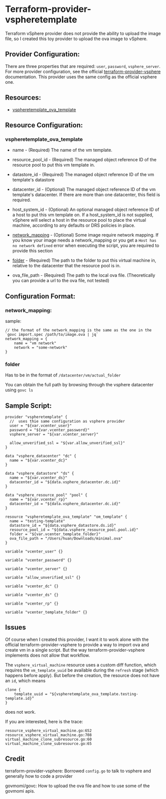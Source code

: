 # Terraform-provider-vspheretemplate

Terraform vSphere provider does not provide the ability to upload the image file, 
so I created this toy provider to upload the ova image to vSphere.

## Provider Configuration:
There are three properties that are required: `user`, `password`, `vsphere_server`.
For more provider configuration, see the official
[terraform-provider-vsphere](https://www.terraform.io/docs/providers/vsphere/index.html#argument-reference)
documentation. This provider uses the same config as the official vsphere one.

## Resources:

* [vspheretemplate_ova_template](#vspheretemplate_ova_template)

## Resource Configuration:

### vspheretemplate_ova_template

* name - (Required) The name of the vm template.

* resource_pool_id - (Required) The managed object reference ID of the resource pool to put this vm template in.

* datastore_id - (Required) The managed object reference ID of the vm template's datastore

* datacenter_id - (Optional) The managed object reference ID of the vm template's datacenter. If there are more than one datacenter, this field is required.

* host_system_id - (Optional) An optional managed object reference ID of a host to put this vm template on. If a host_system_id is not supplied, vSphere will select a host in the resource pool to place the virtual machine, according to any defaults or DRS policies in place.

* [network_mapping](#network_mapping) - (Optional) Some image require network mapping. If you know your image needs a network_mapping or you get a `Host has no network defined` error when executing the script, you are required to provide this section

* [folder](#folder) - (Required) The path to the folder to put this virtual machine in, relative to the datacenter that the resource pool is in.

* ova_file_path - (Required) The path to the local ova file. (Theoretically you can provide a url to the ova file, not tested)

## Configuration Format:

### network_mapping:
sample:
```
// the format of the network_mapping is the same as the one in the `govc import.spec /path/to/image.ova | jq`
network_mapping = {
	name = "vm network"
	network = "some-network"
}
```

### folder
Has to be in the format of `/datacenter/vm/actual_folder`

You can obtain the full path by browsing through the vsphere datacenter using `govc ls`

## Sample Script:
```hcl-terraform
provider "vspheretemplate" {
  //  uses thie same configuration as vsphere provider
  user = "${var.vcenter_user}"
  password = "${var.vcenter_password}"
  vsphere_server = "${var.vcenter_server}"

  allow_unverified_ssl = "${var.allow_unverified_ssl}"
}

data "vsphere_datacenter" "dc" {
  name = "${var.vcenter_dc}"
}

data "vsphere_datastore" "ds" {
  name = "${var.vcenter_ds}"
  datacenter_id = "${data.vsphere_datacenter.dc.id}"
}

data "vsphere_resource_pool" "pool" {
  name = "${var.vcenter_rp}"
  datacenter_id = "${data.vsphere_datacenter.dc.id}"
}

resource "vspheretemplate_ova_template" "om_template" {
  name = "testing-template"
  datastore_id = "${data.vsphere_datastore.ds.id}"
  resource_pool_id = "${data.vsphere_resource_pool.pool.id}"
  folder = "${var.vcenter_template_folder}"
  ova_file_path = "/Users/huan/Downloads/minimal.ova"
}

variable "vcenter_user" {}

variable "vcenter_password" {}

variable "vcenter_server" {}

variable "allow_unverified_ssl" {}

variable "vcenter_dc" {}

variable "vcenter_ds" {}

variable "vcenter_rp" {}

variable "vcenter_template_folder" {}
```

## Issues
Of course when I created this provider, I want it to work alone with the official terraform-provider-vsphere
to provide a way to import ova and create vm in a single script. But the way terraform-provider-vsphere implements
does not allow that workflow. 

The `vsphere_virtual_machine` resource uses a custom diff function, which requires the `vm_template_uuid` be available
during the `refresh` stage (which happens before apply). But before the creation, the resource does not have an `id`,
which means 

```hcl-terraform
clone {
	template_uuid = "${vspheretemplate_ova_template.testing-template.id}"
}
```

does not work.

If you are interested, here is the trace:
```
resource_vsphere_virtual_machine.go:652
resource_vsphere_virtual_machine.go:708
virtual_machine_clone_subresource.go:60
virtual_machine_clone_subresource.go:65
```


## Credit
terraform-provider-vsphere: Borrowed `config.go` to talk to vsphere and generally how to code a provider

govmomi/govc: How to upload the ova file and how to use some of the govmomi apis.
